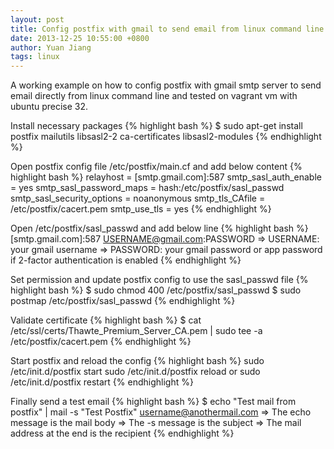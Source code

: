 ```yaml
---
layout: post
title: Config postfix with gmail to send email from linux command line
date: 2013-12-25 10:55:00 +0800
author: Yuan Jiang
tags: linux
---
```


A working example on how to config postfix with gmail smtp server to send email directly from linux command line and tested on vagrant vm with ubuntu precise 32.

Install necessary packages
{% highlight bash %}
$ sudo apt-get install postfix mailutils libsasl2-2 ca-certificates libsasl2-modules
{% endhighlight %}

Open postfix config file /etc/postfix/main.cf and add below content
{% highlight bash %}
relayhost = [smtp.gmail.com]:587
smtp_sasl_auth_enable = yes
smtp_sasl_password_maps = hash:/etc/postfix/sasl_passwd
smtp_sasl_security_options = noanonymous
smtp_tls_CAfile = /etc/postfix/cacert.pem
smtp_use_tls = yes
{% endhighlight %}

Open /etc/postfix/sasl_passwd and add below line
{% highlight bash %}
[smtp.gmail.com]:587    USERNAME@gmail.com:PASSWORD
=> USERNAME: your gmail username
=> PASSWORD: your gmail password or app password if 2-factor authentication is enabled
{% endhighlight %}

Set permission and update postfix config to use the sasl_passwd file
{% highlight bash %}
$ sudo chmod 400 /etc/postfix/sasl_passwd
$ sudo postmap /etc/postfix/sasl_passwd
{% endhighlight %}

Validate certificate
{% highlight bash %}
$ cat /etc/ssl/certs/Thawte_Premium_Server_CA.pem | sudo tee -a /etc/postfix/cacert.pem
{% endhighlight %}

Start postfix and reload the config
{% highlight bash %}
sudo /etc/init.d/postfix start
sudo /etc/init.d/postfix reload
or
sudo /etc/init.d/postfix restart
{% endhighlight %}

Finally send a test email
{% highlight bash %}
$ echo "Test mail from postfix" | mail -s "Test Postfix" username@anothermail.com
=> The echo message is the mail body
=> The -s message is the subject
=> The mail address at the end is the recipient
{% endhighlight %}
